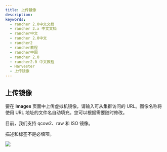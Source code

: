 ```yaml
---
title: 上传镜像
description:
keywords:
  - rancher 2.0中文文档
  - rancher 2.x 中文文档
  - rancher中文
  - rancher 2.0中文
  - rancher2
  - rancher教程
  - rancher中国
  - rancher 2.0
  - rancher2.0 中文教程
  - Harvester
  - 上传镜像
---
```


## 上传镜像

要在 **Images** 页面中上传虚拟机镜像，请输入可从集群访问的 URL。图像名称将使用 URL 地址的文件名自动填充。您可以根据需要随时修改。

目前，我们支持 qcow2、raw 和 ISO 镜像。

描述和标签不是必填项。

![](/img/harvester/upload-image.png)
